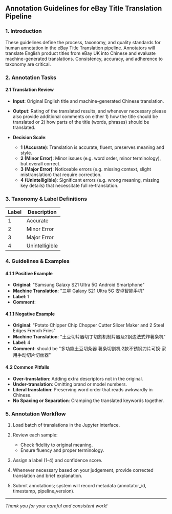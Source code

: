 ## Annotation Guidelines for eBay Title Translation Pipeline

### 1. Introduction

These guidelines define the process, taxonomy, and quality standards for human annotation in the eBay Title Translation pipeline. Annotators will translate English product titles from eBay UK into Chinese and evaluate machine-generated translations. Consistency, accuracy, and adherence to taxonomy are critical.

### 2. Annotation Tasks

#### 2.1 Translation Review

* **Input**: Original English title and machine-generated Chinese translation.
* **Output**: Rating of the translated results, and whenever necessary please also provide additional comments on either 1) how the title should be translated or 2) how parts of the title (words, phrases) should be translated.
* **Decision Scale**:

  * **1 (Accurate)**: Translation is accurate, fluent, preserves meaning and style.
  * **2 (Minor Error)**: Minor issues (e.g. word order, minor terminology), but overall correct.
  * **3 (Major Error)**: Noticeable errors (e.g. missing context, slight mistranslation) that require correction.
  * **4 (Unintelligible)**: Significant errors (e.g. wrong meaning, missing key details) that necessitate full re-translation.

### 3. Taxonomy & Label Definitions

| Label | Description                   |
| ----- | ----------------------------- |
| 1     | Accurate                      |
| 2     | Minor Error                   |
| 3     | Major Error                   |
| 4     | Unintelligible                |

### 4. Guidelines & Examples

#### 4.1.1 Positive Example

* **Original**: "Samsung Galaxy S21 Ultra 5G Android Smartphone"
* **Machine Translation**: "三星 Galaxy S21 Ultra 5G 安卓智能手机"
* **Label**: 1
* **Comment**: 

#### 4.1.1 Negative Example

* **Original**: "Potato Chipper Chip Chopper Cutter Slicer Maker and 2 Steel Edges French Fries"
* **Machine Translation**: "土豆切片器切丁切割机制片器及2钢边法式炸薯条机"
* **Label**: 4
* **Comment**: should be "多功能土豆切条器 薯条切割机·2款不锈钢刀片可换·家用手动切片切丝器" 

#### 4.2 Common Pitfalls

* **Over-translation**: Adding extra descriptors not in the original.
* **Under-translation**: Omitting brand or model numbers.
* **Literal translation**: Preserving word order that reads awkwardly in Chinese.
* **No Spacing or Separation**: Cramping the translated keywords together.

### 5. Annotation Workflow

1. Load batch of translations in the Jupyter interface.
2. Review each sample:

   * Check fidelity to original meaning.
   * Ensure fluency and proper terminology.
3. Assign a label (1-4) and confidence score.
4. Whenever necessary based on your judgement, provide corrected translation and brief explanation.
5. Submit annotations; system will record metadata (annotator\_id, timestamp, pipeline\_version).

---

*Thank you for your careful and consistent work!*
